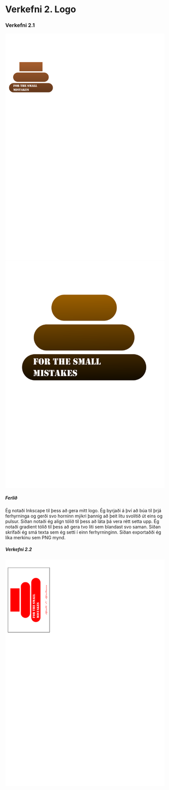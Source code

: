 # Verkefni 2. Logo

### Verkefni 2.1

![SVG Mynd](https://raw.githubusercontent.com/ElGuyman/vesm1kt/ca985449ba14e48196998028e7deac068c39c353/verkefni2/coollogo1.svg)
![PNG Mynd](https://github.com/ElGuyman/vesm1kt/blob/main/verkefni2/coollogo.png?raw=true)

##### Ferlið
Ég notaði Inkscape til þess að gera mitt logo. Ég byrjaði á því að búa til þrjá ferhyrninga og gerði svo horninn mýkri þannig að þeit litu svolítið út eins og pulsur. Síðan notaði ég align tólið til þess að láta þá vera rétt setta upp. Ég notaði gradient tólið til þess að gera tvo liti sem blandast svo saman. Síðan skrifaði ég smá texta sem ég setti í einn ferhyrninginn. Síðan exportaðði ég líka merkinu sem PNG mynd.

##### Verkefni 2.2
![SVG Mynd](https://raw.githubusercontent.com/ElGuyman/vesm1kt/80eddfad7db9c59c9782ccad17586dca80640bac/verkefni2/coollogo2.svg)

